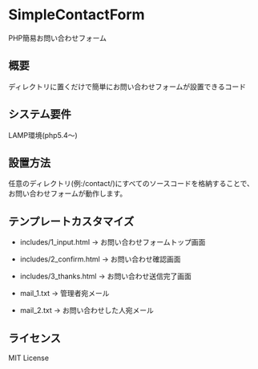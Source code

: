 # SimpleContactForm

PHP簡易お問い合わせフォーム

## 概要

ディレクトリに置くだけで簡単にお問い合わせフォームが設置できるコード

## システム要件

LAMP環境(php5.4〜)

## 設置方法

任意のディレクトリ(例:/contact/)にすべてのソースコードを格納することで、お問い合わせフォームが動作します。

## テンプレートカスタマイズ

- includes/1_input.html
  → お問い合わせフォームトップ画面
  
- includes/2_confirm.html
  → お問い合わせ確認画面
  
- includes/3_thanks.html
  → お問い合わせ送信完了画面
  
- mail_1.txt
  → 管理者宛メール
  
- mail_2.txt
  → お問い合わせした人宛メール


## ライセンス

MIT License
